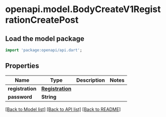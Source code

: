 # openapi.model.BodyCreateV1RegistrationCreatePost

## Load the model package
```dart
import 'package:openapi/api.dart';
```

## Properties
Name | Type | Description | Notes
------------ | ------------- | ------------- | -------------
**registration** | [**Registration**](Registration.md) |  | 
**password** | **String** |  | 

[[Back to Model list]](../README.md#documentation-for-models) [[Back to API list]](../README.md#documentation-for-api-endpoints) [[Back to README]](../README.md)


